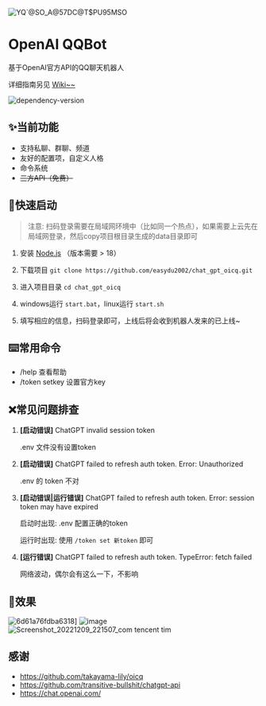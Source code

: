 

![YQ`@SO_A@57DC@T$PU95MSO](https://user-images.githubusercontent.com/59076088/208228558-797a6bca-c794-4173-8d0d-176f8e9d90d6.png)


# OpenAI QQBot

基于OpenAI官方API的QQ聊天机器人



详细指南另见 [Wiki~~](https://github.com/easydu2002/chat_gpt_oicq/wiki)



<img src="https://img.shields.io/github/package-json/dependency-version/easydu2002/chat_gpt_oicq/vue?color=brightgreen" alt="dependency-version" />




## ✨当前功能

- 支持私聊、群聊、频道
- 友好的配置项，自定义人格
- 命令系统
- ~~三方API（免费）~~



## 🚀快速启动

> 注意: 扫码登录需要在局域网环境中（比如同一个热点），如果需要上云先在局域网登录，然后copy项目根目录生成的data目录即可

1. 安装 [Node.js](https://nodejs.org/en/) （版本需要 > 18）

2. 下载项目 `git clone https://github.com/easydu2002/chat_gpt_oicq.git`

3. 进入项目目录 `cd chat_gpt_oicq`

4.  windows运行 `start.bat`，linux运行 `start.sh`

5. 填写相应的信息，扫码登录即可，上线后将会收到机器人发来的已上线~ 

   

## ⌨️常用命令

- /help 查看帮助
- /token setkey 设置官方key




## ❌常见问题排查

1. **[启动错误]**  ChatGPT invalid session token

   .env 文件没有设置token


2. **[启动错误]** ChatGPT failed to refresh auth token. Error: Unauthorized

   .env 的 token 不对 

3. **[启动错误|运行错误]** ChatGPT failed to refresh auth token. Error: session token may have expired

   启动时出现: .env 配置正确的token

   运行时出现: 使用 `/token set 新token` 即可

4. **[运行错误]**  ChatGPT failed to refresh auth token. TypeError: fetch failed

   网络波动，偶尔会有这么一下，不影响



## 👀效果
![6d61a76fdba6318](https://user-images.githubusercontent.com/59076088/208228741-74084697-8bf2-47bf-a311-88ba271db638.png)]
![image](https://user-images.githubusercontent.com/59076088/206843285-9fdf53e6-a0c7-4432-89b4-75f56104affc.png)
![Screenshot_20221209_221507_com tencent tim](https://user-images.githubusercontent.com/59076088/206724421-b77ba55a-6428-4cd0-932f-22559d5677c1.jpg)



## 感谢

- https://github.com/takayama-lily/oicq
- https://github.com/transitive-bullshit/chatgpt-api
- https://chat.openai.com/
